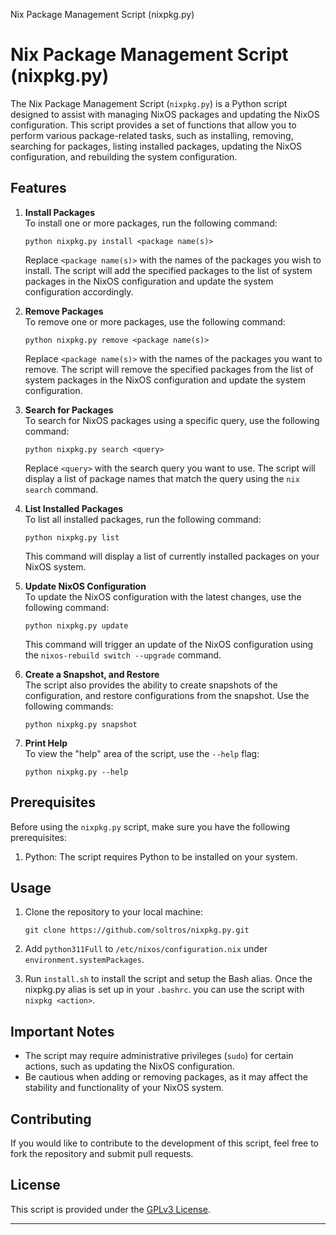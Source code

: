 Nix Package Management Script (nixpkg.py)

Nix Package Management Script (nixpkg.py)
=========================================

The Nix Package Management Script (`nixpkg.py`) is a Python script designed to assist with managing NixOS packages and updating the NixOS configuration. This script provides a set of functions that allow you to perform various package-related tasks, such as installing, removing, searching for packages, listing installed packages, updating the NixOS configuration, and rebuilding the system configuration.

Features
--------

1.  **Install Packages**  
    To install one or more packages, run the following command:
    
        python nixpkg.py install <package name(s)>
    
    Replace `<package name(s)>` with the names of the packages you wish to install. The script will add the specified packages to the list of system packages in the NixOS configuration and update the system configuration accordingly.
2.  **Remove Packages**  
    To remove one or more packages, use the following command:
    
        python nixpkg.py remove <package name(s)>
    
    Replace `<package name(s)>` with the names of the packages you want to remove. The script will remove the specified packages from the list of system packages in the NixOS configuration and update the system configuration.
3.  **Search for Packages**  
    To search for NixOS packages using a specific query, use the following command:
    
        python nixpkg.py search <query>
    
    Replace `<query>` with the search query you want to use. The script will display a list of package names that match the query using the `nix search` command.
4.  **List Installed Packages**  
    To list all installed packages, run the following command:
    
        python nixpkg.py list
    
    This command will display a list of currently installed packages on your NixOS system.
5.  **Update NixOS Configuration**  
    To update the NixOS configuration with the latest changes, use the following command:
    
        python nixpkg.py update
    
    This command will trigger an update of the NixOS configuration using the `nixos-rebuild switch --upgrade` command.
6.  **Create a Snapshot, and Restore**  
    The script also provides the ability to create snapshots of the configuration, and restore configurations from the snapshot. Use the following commands:
    
        python nixpkg.py snapshot
    
8.  **Print Help**  
    To view the "help" area of the script, use the `--help` flag:
    
        python nixpkg.py --help
    

Prerequisites
-------------

Before using the `nixpkg.py` script, make sure you have the following prerequisites:

1.  Python: The script requires Python to be installed on your system.

Usage
-----

1.  Clone the repository to your local machine:
    
        git clone https://github.com/soltros/nixpkg.py.git
    
2.  Add `python311Full` to `/etc/nixos/configuration.nix` under `environment.systemPackages`.


3. Run `install.sh` to install the script and setup the Bash alias. Once the nixpkg.py alias is set up in your `.bashrc`. you can use the script with `nixpkg <action>`.


Important Notes
---------------

*   The script may require administrative privileges (`sudo`) for certain actions, such as updating the NixOS configuration.
*   Be cautious when adding or removing packages, as it may affect the stability and functionality of your NixOS system.

Contributing
------------

If you would like to contribute to the development of this script, feel free to fork the repository and submit pull requests.

License
-------

This script is provided under the [GPLv3 License](LICENSE).

* * *
